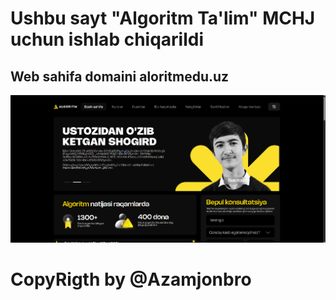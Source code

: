 # Ushbu sayt "Algoritm Ta'lim" MCHJ uchun ishlab chiqarildi

## Web sahifa domaini aloritmedu.uz

![AlgoritmEdu](./src/assets/Images/githubimg/image.png)

# CopyRigth by @Azamjonbro 
